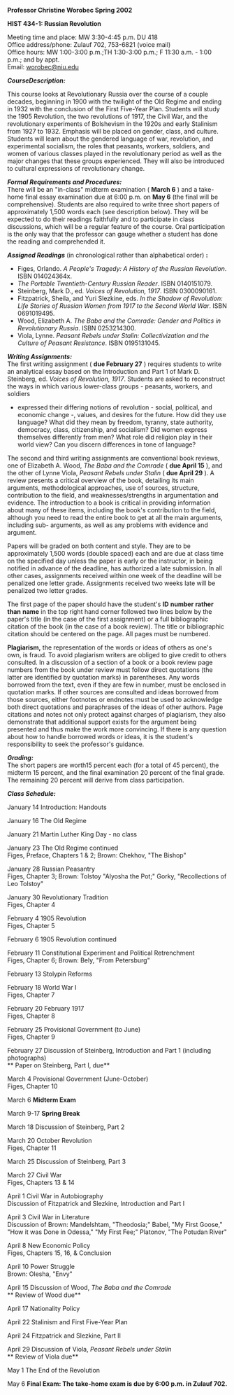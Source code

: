 **Professor Christine Worobec
Spring 2002**

**HIST 434-1: Russian Revolution**

  

Meeting time and place: MW 3:30-4:45 p.m. DU 418  
Office address/phone: Zulauf 702, 753-6821 (voice mail)  
Office hours: MW 1:00-3:00 p.m.;TH 1:30-3:00 p.m.; F 11:30 a.m. - 1:00 p.m.;
and by appt.  
Email: [worobec@niu.edu](mailto:worobec@niu.edu)

**_CourseDescription:_**

This course looks at Revolutionary Russia over the course of a couple decades,
beginning in 1900 with the twilight of the Old Regime and ending in 1932 with
the conclusion of the First Five-Year Plan. Students will study the 1905
Revolution, the two revolutions of 1917, the Civil War, and the revolutionary
experiments of Bolshevism in the 1920s and early Stalinism from 1927 to 1932.
Emphasis will be placed on gender, class, and culture. Students will learn
about the gendered language of war, revolution, and experimental socialism,
the roles that peasants, workers, soldiers, and women of various classes
played in the revolutionary period as well as the major changes that these
groups experienced. They will also be introduced to cultural expressions of
revolutionary change.

**_Formal Requirements and Procedures:_**  
There will be an "in-class" midterm examination ( **March 6** ) and a take-
home final essay examination due at 6:00 p.m. on **May 6** (the final will be
comprehensive). Students are also required to write three short papers of
approximately 1,500 words each (see description below). They will be expected
to do their readings faithfully and to participate in class discussions, which
will be a regular feature of the course. Oral participation is the only way
that the professor can gauge whether a student has done the reading and
comprehended it.

**_Assigned Readings_** (in chronological rather than alphabetical order)
**:**

  * Figes, Orlando. _A People's Tragedy: A History of the Russian Revolution_. ISBN 014024364x.
  * _The Portable Twentieth-Century Russian Reader_. ISBN 0140151079.
  * Steinberg, Mark D., ed. _Voices of Revolution, 1917_. ISBN 0300090161.
  * Fitzpatrick, Sheila, and Yuri Slezkine, eds. _In the Shadow of Revolution: Life Stories of Russian Women from 1917 to the Second World War_. ISBN 0691019495.
  * Wood, Elizabeth A. _The Baba and the Comrade: Gender and Politics in Revolutionary Russia_. ISBN 0253214300.
  * Viola, Lynne. _Peasant Rebels under Stalin: Collectivization and the Culture of Peasant Resistance_. ISBN 0195131045.

**_Writing Assignments:_**  
The first writing assignment ( **due February 27** ) requires students to
write an analytical essay based on the Introduction and Part 1 of Mark D.
Steinberg, ed. _Voices of Revolution, 1917_. Students are asked to reconstruct
the ways in which various lower-class groups - peasants, workers, and soldiers
- expressed their differing notions of revolution \- social, political, and
economic change -, values, and desires for the future. How did they use
language? What did they mean by freedom, tyranny, state authority, democracy,
class, citizenship, and socialism? Did women express themselves differently
from men? What role did religion play in their world view? Can you discern
differences in tone of language?

The second and third writing assignments are conventional book reviews, one of
Elizabeth A. Wood, _The Baba and the Comrade_ ( **due April 15** ), and the
other of Lynne Viola, _Peasant Rebels under Stalin_ ( **due April 29** ). A
review presents a critical overview of the book, detailing its main arguments,
methodological approaches, use of sources, structure, contribution to the
field, and weaknesses/strengths in argumentation and evidence. The
introduction to a book is critical in providing information about many of
these items, including the book's contribution to the field, although you need
to read the entire book to get at all the main arguments, including sub-
arguments, as well as any problems with evidence and argument.

Papers will be graded on both content and style. They are to be approximately
1,500 words (double spaced) each and are due at class time on the specified
day unless the paper is early or the instructor, in being notified in advance
of the deadline, has authorized a late submission. In all other cases,
assignments received within one week of the deadline will be penalized one
letter grade. Assignments received two weeks late will be penalized two letter
grades.

The first page of the paper should have the student's **ID** **number**
**rather** **than** **name** in the top right hand corner followed two lines
below by the paper's title (in the case of the first assignment) or a full
bibliographic citation of the book (in the case of a book review). The title
or bibliographic citation should be centered on the page. All pages must be
numbered.

**Plagiarism,** the representation of the words or ideas of others as one's
own, is fraud. To avoid plagiarism writers are obliged to give credit to
others consulted. In a discussion of a section of a book or a book review page
numbers from the book under review must follow direct quotations (the latter
are identified by quotation marks) in parentheses. Any words borrowed from the
text, even if they are few in number, must be enclosed in quotation marks. If
other sources are consulted and ideas borrowed from those sources, either
footnotes or endnotes must be used to acknowledge both direct quotations and
paraphrases of the ideas of other authors. Page citations and notes not only
protect against charges of plagiarism, they also demonstrate that additional
support exists for the argument being presented and thus make the work more
convincing. If there is any question about how to handle borrowed words or
ideas, it is the student's responsibility to seek the professor's guidance.

**_Grading:_**  
The short papers are worth15 percent each (for a total of 45 percent), the
midterm 15 percent, and the final examination 20 percent of the final grade.
The remaining 20 percent will derive from class participation.

**_Class Schedule:_**

January 14 Introduction: Handouts

January 16 The Old Regime

January 21 Martin Luther King Day - no class

January 23 The Old Regime continued  
                  Figes, Preface, Chapters 1 & 2; Brown: Chekhov, "The Bishop" 

January 28 Russian Peasantry  
                  Figes, Chapter 3; Brown: Tolstoy "Alyosha the Pot;" Gorky, "Recollections of Leo Tolstoy" 

January 30 Revolutionary Tradition  
                   Figes, Chapter 4 

February 4 1905 Revolution  
                    Figes, Chapter 5 

February 6 1905 Revolution continued

February 11 Constitutional Experiment and Political Retrenchment  
                    Figes, Chapter 6; Brown: Bely, "From Petersburg" 

February 13 Stolypin Reforms

February 18 World War I  
                    Figes, Chapter 7 

February 20 February 1917  
                    Figes, Chapter 8 

February 25 Provisional Government (to June)  
                    Figes, Chapter 9 

February 27 Discussion of Steinberg, Introduction and Part 1 (including
photographs)  
**                     Paper on Steinberg, Part I, due**

March 4 Provisional Government (June-October)  
                Figes, Chapter 10 

March 6 **Midterm Exam**

March 9-17 **Spring Break**

March 18 Discussion of Steinberg, Part 2

March 20 October Revolution  
                Figes, Chapter 11 

March 25 Discussion of Steinberg, Part 3

March 27 Civil War  
                Figes, Chapters 13 & 14 

April 1 Civil War in Autobiography  
                Discussion of Fitzpatrick and Slezkine, Introduction and Part I 

April 3 Civil War in Literature  
            Discussion of Brown: Mandelshtam, "Theodosia;" Babel, "My First Goose,"   
            "How it was Done in Odessa," "My First Fee;" Platonov, "The Potudan River" 

April 8 New Economic Policy  
            Figes, Chapters 15, 16, & Conclusion 

April 10 Power Struggle  
                Brown: Olesha, "Envy" 

April 15 Discussion of Wood, _The Baba and the Comrade_  
**              Review of Wood due**

April 17 Nationality Policy

April 22 Stalinism and First Five-Year Plan

April 24 Fitzpatrick and Slezkine, Part II

April 29 Discussion of Viola, _Peasant Rebels under Stalin_  
**               Review of Viola due**

May 1 The End of the Revolution

May 6 **Final Exam: The take-home exam is due by 6:00 p.m.** **in Zulauf
702.**

